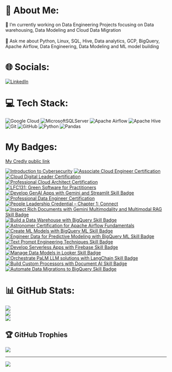 # 💫 About Me:
🔭 I’m currently working on Data Engineering Projects focusing on Data warehousing, Data Modeling and Cloud Data Migration<br><br>💬 Ask me about Python, Linux, SQL, Hive, Data analytics, GCP, BigQuery, Apache Airflow, Data Engineering, Data Modeling and ML model building


# 🌐 Socials:
[![LinkedIn](https://img.shields.io/badge/LinkedIn-%230077B5.svg?logo=linkedin&logoColor=white)](https://linkedin.com/in/mahilaeshwar-m) 

# 💻 Tech Stack:
![Google Cloud](https://img.shields.io/badge/GoogleCloud-%234285F4.svg?style=plastic&logo=google-cloud&logoColor=white) ![MicrosoftSQLServer](https://img.shields.io/badge/Microsoft%20SQL%20Server-CC2927?style=plastic&logo=microsoft%20sql%20server&logoColor=white) ![Apache Airflow](https://img.shields.io/badge/Apache%20Airflow-017CEE?style=plastic&logo=Apache%20Airflow&logoColor=white) ![Apache Hive](https://img.shields.io/badge/Apache%20Hive-FDEE21?style=plastic&logo=apachehive&logoColor=black) ![Git](https://img.shields.io/badge/git-%23F05033.svg?style=plastic&logo=git&logoColor=white) ![GitHub](https://img.shields.io/badge/github-%23121011.svg?style=plastic&logo=github&logoColor=white) ![Python](https://img.shields.io/badge/python-3670A0?style=plastic&logo=python&logoColor=ffdd54) ![Pandas](https://img.shields.io/badge/pandas-%23150458.svg?style=plastic&logo=pandas&logoColor=white)
# My Badges:
[My Credly public link](https://www.credly.com/users/mahilaeshwar-m/badges)

<!--START_SECTION:badges-->
[![Introduction to Cybersecurity](https://images.credly.com/size/110x110/images/af8c6b4e-fc31-47c4-8dcb-eb7a2065dc5b/I2CS__1_.png)](http://www.credly.com/badges/abfa8ffe-19ef-4477-b405-238ae6fcb573 "Introduction to Cybersecurity")
[![Associate Cloud Engineer Certification](https://images.credly.com/size/110x110/images/08096465-cbfc-4c3e-93e5-93c5aa61f23e/image.png)](http://www.credly.com/badges/b76d63f9-75a3-4beb-9a2e-87f9e6a9c0a1 "Associate Cloud Engineer Certification")
[![Cloud Digital Leader Certification](https://images.credly.com/size/110x110/images/44994cda-b5b0-44cb-9a6d-d29b57163073/image.png)](http://www.credly.com/badges/4a812fda-d064-4b5a-8baa-5f21eedbda66 "Cloud Digital Leader Certification")
[![Professional Cloud Architect Certification](https://images.credly.com/size/110x110/images/71c579e0-51fd-4247-b493-d2fa8167157a/image.png)](http://www.credly.com/badges/12db35de-8e9d-4d8e-90f6-d9da8929909e "Professional Cloud Architect Certification")
[![LFC131: Green Software for Practitioners](https://images.credly.com/size/110x110/images/f28a92f1-2837-4770-add0-70008be15e89/image.png)](http://www.credly.com/badges/a092aee4-966d-4dc4-b9bc-10639507037b "LFC131: Green Software for Practitioners")
[![Develop GenAI Apps with Gemini and Streamlit Skill Badge](https://images.credly.com/size/110x110/images/1dbef1bd-cdb0-40e1-bff4-8200448c3161/blob)](http://www.credly.com/badges/73f02e7f-8d30-48fa-845a-03e6f755a221 "Develop GenAI Apps with Gemini and Streamlit Skill Badge")
[![Professional Data Engineer Certification](https://images.credly.com/size/110x110/images/2d613ff8-8879-430b-b2d8-925fa29785e8/image.png)](http://www.credly.com/badges/4ba26dba-e279-4c4d-aa82-c6308834cf7a "Professional Data Engineer Certification")
[![People Leadership Credential – Chapter 1: Connect](https://images.credly.com/size/110x110/images/ebf2d86e-33b0-4a49-b06a-e78ace8b27a6/image.png)](http://www.credly.com/badges/f78713eb-dbcc-4af8-ba9a-24afd78e0149 "People Leadership Credential – Chapter 1: Connect")
[![Inspect Rich Documents with Gemini Multimodality and Multimodal RAG Skill Badge](https://images.credly.com/size/110x110/images/86a3283f-3e35-494f-82da-3fb3e89ba223/image.png)](http://www.credly.com/badges/2346f7c6-ae54-400c-ae5e-7cb425693241 "Inspect Rich Documents with Gemini Multimodality and Multimodal RAG Skill Badge")
[![Build a Data Warehouse with BigQuery Skill Badge](https://images.credly.com/size/110x110/images/8ab21779-042f-4616-a6ab-fd0d62648b24/image.png)](http://www.credly.com/badges/5d0cf517-4a8b-4a79-9c85-f981563b92f6 "Build a Data Warehouse with BigQuery Skill Badge")
[![Astronomer Certification for Apache Airflow Fundamentals](https://images.credly.com/size/110x110/images/655a478d-ecde-4a92-afcd-3c7be176ccf3/image.png)](http://www.credly.com/badges/9fc95085-8677-40ec-963c-c7cbaf556d33 "Astronomer Certification for Apache Airflow Fundamentals")
[![Create ML Models with BigQuery ML Skill Badge](https://images.credly.com/size/110x110/images/073a27aa-c3d6-44b5-875f-906191666d70/image.png)](http://www.credly.com/badges/908445af-4ae9-447d-bd79-26ef656325b2 "Create ML Models with BigQuery ML Skill Badge")
[![Engineer Data for Predictive Modeling with BigQuery ML Skill Badge](https://images.credly.com/size/110x110/images/6160e2c1-4a95-4f47-8c5b-f2dde7bb6a67/image.png)](http://www.credly.com/badges/766e8ac6-b292-498f-927a-73b4e4562ad4 "Engineer Data for Predictive Modeling with BigQuery ML Skill Badge")
[![Text Prompt Engineering Techniques Skill Badge](https://images.credly.com/size/110x110/images/50f95389-785b-48aa-b16b-ebab1bcce020/image.png)](http://www.credly.com/badges/c5f1f1f4-d849-4d96-940f-117e8b2351f7 "Text Prompt Engineering Techniques Skill Badge")
[![Develop Serverless Apps with Firebase Skill Badge](https://images.credly.com/size/110x110/images/826e89a5-1a1d-4e6c-b740-531957965a78/image.png)](http://www.credly.com/badges/c5ccb4b2-c81b-4885-be99-fe3702ee9336 "Develop Serverless Apps with Firebase Skill Badge")
[![Manage Data Models in Looker Skill Badge](https://images.credly.com/size/110x110/images/d405f3db-7764-4979-8ae4-004b47e5a497/image.png)](http://www.credly.com/badges/4fabd75f-2fec-4151-970c-082b6772d792 "Manage Data Models in Looker Skill Badge")
[![Orchestrate PaLM LLM solutions with LangChain Skill Badge](https://images.credly.com/size/110x110/images/008980dd-0667-46df-85e1-4f8e2d2c9428/image.png)](http://www.credly.com/badges/a8c73d60-b0ae-44b9-9f82-1ea908d46405 "Orchestrate PaLM LLM solutions with LangChain Skill Badge")
[![Build Custom Processors with Document AI Skill Badge](https://images.credly.com/size/110x110/images/cc93c73b-4d59-4820-bc6b-f3c3e2647be4/image.png)](http://www.credly.com/badges/0deb8e34-2056-41c2-812c-ea6f5c059af0 "Build Custom Processors with Document AI Skill Badge")
[![Automate Data Migrations to BigQuery Skill Badge](https://images.credly.com/size/110x110/images/efe5cba4-fa9b-4a8a-97fc-e4f7ab751611/image.png)](http://www.credly.com/badges/3616d604-33af-4363-b94a-533b9475e9f3 "Automate Data Migrations to BigQuery Skill Badge")
<!--END_SECTION:badges-->
# 📊 GitHub Stats:
![](https://github-readme-stats.vercel.app/api?username=mahilaeshwar&theme=dark&hide_border=false&include_all_commits=true&count_private=false)<br/>
![](https://github-readme-streak-stats.herokuapp.com/?user=mahilaeshwar&theme=dark&hide_border=false)<br/>
![](https://github-readme-stats.vercel.app/api/top-langs/?username=mahilaeshwar&theme=dark&hide_border=false&include_all_commits=true&count_private=false&layout=compact)

## 🏆 GitHub Trophies
![](https://github-profile-trophy.vercel.app/?username=mahilaeshwar&theme=radical&no-frame=false&no-bg=true&margin-w=4)

---
[![](https://visitcount.itsvg.in/api?id=mahilaeshwar&icon=0&color=0)](https://visitcount.itsvg.in)

<!---
<h1 align="center">Hi there 👋, I'm Mahilaeshwar</h1>

- 🔭 I’m currently working on **Data Engineering Projects focusing on Data warehousing, Data Modeling and Cloud Data Migration**

- 💬 Ask me about **Python, Linux, SQL, Hive, Data analytics, GCP, BigQuery, Apache Airflow, Data Engineering, Data Modeling ML model building**

<h3 align="left">Connect with me:</h3>
<p align="left">
<a href="https://www.linkedin.com/in/mahilaeshwar-m/" target="blank"><img align="center" src="https://cdn.jsdelivr.net/npm/simple-icons@3.0.1/icons/linkedin.svg" alt="Mahilaeshwar M" height="30" width="40" /></a>

</p>

[![Mahilaeshwar's github stats](https://github-readme-stats.vercel.app/api?username=MAHILAESHWAR)](https://github.com/anuraghazra/github-readme-stats)
--->
